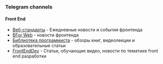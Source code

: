 ### Telegram channels

#### Front End

- [Веб-стандарты](https://t.me/webstandards_ru) - Ежедневные новости и события фронтенда
- [ВFor Web](https://t.me/forwebdev) - новости фронтенда
- [Библиотека программиста](https://t.me/proglibrary) - обзоры книг, видеолекции и образовательные статьи
- [FrontEndDev](https://t.me/front_end_dev) - Статьи, обучающие видео, новости по тематике front end разработки
